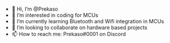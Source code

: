 - 👋 Hi, I’m @Prekaso
- 👀 I’m interested in coding for MCUs 
- 🌱 I’m currently learning Bluetooth and Wifi integration in MCUs
- 💞️ I’m looking to collaborate on hardware based projects
- 📫 How to reach me: Prekaso#0001 on Discord

<!---
Prekaso/Prekaso is a ✨ special ✨ repository because its `README.md` (this file) appears on your GitHub profile.
You can click the Preview link to take a look at your changes.
--->
